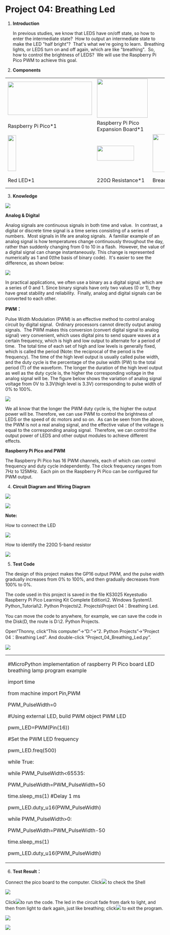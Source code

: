 # Project 04: Breathing Led

1.  **Introduction**
    
    In previous studies, we know that LEDS have on/off state, so how to
    enter the intermediate state?  How to output an intermediate state
    to make the LED "half bright"?  That's what we're going to
    learn.  Breathing lights, or LEDS turn on and off again, which are
    like "breathing".  So, how to control the brightness of LEDS?  We
    will use the Raspberry Pi Pico PWM to achieve this goal.  

2.  **Components**

<table>
<tbody>
<tr class="odd">
<td><img src="https://raw.githubusercontent.com/keyestudio/KS3025-KS3025F-Keyestudio-Raspberry-Pi-Pico-Learning-Kit-Complete-Edition-Python/master/media/19a8d68dfaf5224addb911f981c31ffc.jpeg" style="width:2.76597in;height:1.10069in" /></td>
<td><img src="https://raw.githubusercontent.com/keyestudio/KS3025-KS3025F-Keyestudio-Raspberry-Pi-Pico-Learning-Kit-Complete-Edition-Python/master/media/bbed91c0b45fcafc7e7163bfeabf68f9.png" style="width:1.67014in;height:1.28472in" /></td>
<td></td>
<td></td>
<td></td>
</tr>
<tr class="even">
<td>Raspberry Pi Pico*1</td>
<td>Raspberry Pi Pico Expansion Board*1</td>
<td></td>
<td></td>
<td></td>
</tr>
<tr class="odd">
<td><img src="https://raw.githubusercontent.com/keyestudio/KS3025-KS3025F-Keyestudio-Raspberry-Pi-Pico-Learning-Kit-Complete-Edition-Python/master/media/7eb361d680dfa351f07f8527aeb37abd.png" style="width:0.275in;height:1.17361in" /></td>
<td><img src="https://raw.githubusercontent.com/keyestudio/KS3025-KS3025F-Keyestudio-Raspberry-Pi-Pico-Learning-Kit-Complete-Edition-Python/master/media/098a2730d0b0a2a4b2079e0fc87fd38b.png" style="width:1.22639in;height:0.49236in" /></td>
<td><img src="https://raw.githubusercontent.com/keyestudio/KS3025-KS3025F-Keyestudio-Raspberry-Pi-Pico-Learning-Kit-Complete-Edition-Python/master/media/e380dd26e4825be9a768973802a55fe6.png" style="width:0.50347in;height:1.23333in" /></td>
<td><img src="https://raw.githubusercontent.com/keyestudio/KS3025-KS3025F-Keyestudio-Raspberry-Pi-Pico-Learning-Kit-Complete-Edition-Python/master/media/e75cfa55571c74fb1475533a0f260a63.png" style="width:0.62639in;height:0.60208in" /></td>
<td><img src="https://raw.githubusercontent.com/keyestudio/KS3025-KS3025F-Keyestudio-Raspberry-Pi-Pico-Learning-Kit-Complete-Edition-Python/master/media/7dcbd02995be3c142b2f97df7f7c03ce.png" style="width:1.05903in;height:0.56667in" /></td>
</tr>
<tr class="even">
<td>Red LED*1</td>
<td>220Ω Resistance*1</td>
<td>Breadboard*1</td>
<td>Jumper Wire*2</td>
<td>USB Cable*1</td>
</tr>
</tbody>
</table>

3.  **Knowledge**

![](/media/6549bdbfd4e7b6b2b341012105d655e8.png)

**Analog & Digital**

Analog signals are continuous signals in both time and value.  In
contrast, a digital or discrete time signal is a time series consisting
of a series of numbers.  Most signals in life are analog signals.  A
familiar example of an analog signal is how temperatures change
continuously throughout the day, rather than suddenly changing from 0 to
10 in a flash.  However, the value of a digital signal can change
instantaneously. This change is represented numerically as 1 and 0(the
basis of binary code).  It's easier to see the difference, as shown
below:

![](/media/4bdf6127e563b453a1fd8953b4ebb277.png)

In practical applications, we often use a binary as a digital signal,
which are a series of 0 and 1. Since binary signals have only two values
(0 or 1), they have great stability and reliability.  Finally, analog
and digital signals can be converted to each other. 

**PWM：**

Pulse Width Modulation (PWM) is an effective method to control analog
circuit by digital signal.  Ordinary processors cannot directly output
analog signals.  The PWM makes this conversion (convert digital signal
to analog signal) very convenient, which uses digital pins to send
square waves at a certain frequency, which is high and low output to
alternate for a period of time.  The total time of each set of high and
low levels is generally fixed, which is called the period (Note: the
reciprocal of the period is the frequency). The time of the high level
output is usually called pulse width, and the duty cycle is the
percentage of the pulse width (PW) to the total period (T) of the
waveform. The longer the duration of the high level output as well as
the duty cycle is, the higher the corresponding voltage in the analog
signal will be. The figure below shows the variation of analog signal
voltage from 0V to 3.3V(high level is 3.3V) corresponding to pulse width
of 0% to 100%.  

![](/media/a439e1bd8a4578b43b7188c821d58594.jpeg)

We all know that the longer the PWM duty cycle is, the higher the output
power will be. Therefore, we can use PWM to control the brightness of
LEDS or the speed of dc motors and so on.  As can be seen from the
above, the PWM is not a real analog signal, and the effective value of
the voltage is equal to the corresponding analog signal.  Therefore, we
can control the output power of LEDS and other output modules to achieve
different effects.

**Raspberry Pi Pico and PWM**

The Raspberry Pi Pico has 16 PWM channels, each of which can control
frequency and duty cycle independently. The clock frequency ranges from
7Hz to 125MHz.  Each pin on the Raspberry Pi Pico can be configured for
PWM output.  

4.  **Circuit Diagram and** **Wiring Diagram**

![](/media/cb069d7553d861e3293d8bdbe85bbd05.png)

![](/media/898285da10fa9b39e52a02bc68758d27.png)

**Note:**

How to connect the LED

![](/media/42ff6f405dfa128593827de5aa03e94b.png)

How to identify the 220Ω 5-band resistor

![](/media/55c0199544e9819328f6d5778f10d7d0.png)

5.  **Test Code**

The design of this project makes the GP16 output PWM, and the pulse
width gradually increases from 0% to 100%, and then gradually decreases
from 100% to 0%.  

The code used in this project is saved in the file KS3025 Keyestudio
Raspberry Pi Pico Learning Kit Complete Edition\\2. Windows System\\1.
Python\_Tutorial\\2. Python Projects\\2. Projects\\Project 04：Breathing
Led.

You can move the code to anywhere, for example, we can save the code in
the Disk(D, the route is D:\\2. Python Projects.

Open“Thonny, click“This computer”→“D:”→“2. Python Projects”→”Project
04：Breathing Led”. And double-click “Project\_04\_Breathing\_Led.py”.

![](/media/d0616993fc8b1deb9db4414e3146e602.png)

<table>
<tbody>
<tr class="odd">
<td><p>#MicroPython implementation of raspberry PI Pico board LED breathing lamp program example</p>
<p>import time</p>
<p>from machine import Pin,PWM</p>
<p>PWM_PulseWidth=0</p>
<p>#Using external LED, build PWM object PWM LED</p>
<p>pwm_LED=PWM(Pin(16))</p>
<p>#Set the PWM LED frequency</p>
<p>pwm_LED.freq(500)</p>
<p>while True:</p>
<p>while PWM_PulseWidth&lt;65535:</p>
<p>PWM_PulseWidth=PWM_PulseWidth+50</p>
<p>time.sleep_ms(1) #Delay 1 ms</p>
<p>pwm_LED.duty_u16(PWM_PulseWidth)</p>
<p>while PWM_PulseWidth&gt;0:</p>
<p>PWM_PulseWidth=PWM_PulseWidth-50</p>
<p>time.sleep_ms(1)</p>
<p>pwm_LED.duty_u16(PWM_PulseWidth)</p></td>
</tr>
</tbody>
</table>

6.  **Test Result：**

Connect the pico board to the computer. Click![](/media/27451c8a9c13e29d02bc0f5831cfaf1f.png) to
check the Shell

![](/media/4daa8b74aec8af6056ec2a61ebabf397.png)

Click![](/media/da852227207616ccd9aff28f19e02690.png)to run the code. The led in the circuit fade
from dark to light, and then from light to dark again, just like
breathing; click![](/media/27451c8a9c13e29d02bc0f5831cfaf1f.png) to exit the program.

![](/media/9e8a8c744f9d22c8821016ea4b0491ba.png)

![](/media/3673c95868f245ee28365de8e51d2ced.png)
